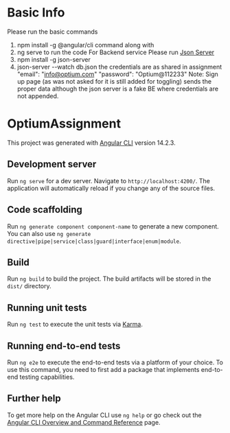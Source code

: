 # Basic Info
Please run the basic commands 
1. npm install -g @angular/cli command along with 
2. ng serve 
to run the code
For Backend service Please run [Json Server](https://github.com/typicode/json-server)
1. npm install -g json-server
2. json-server --watch db.json
the credentials are as shared in assignment
"email": "info@optium.com" "password": "Optium@112233"
Note: Sign up page (as was not asked for it is still added for toggling) sends the proper data although the json server is a fake BE where credentials are not appended.

# OptiumAssignment

This project was generated with [Angular CLI](https://github.com/angular/angular-cli) version 14.2.3.

## Development server

Run `ng serve` for a dev server. Navigate to `http://localhost:4200/`. The application will automatically reload if you change any of the source files.

## Code scaffolding

Run `ng generate component component-name` to generate a new component. You can also use `ng generate directive|pipe|service|class|guard|interface|enum|module`.

## Build

Run `ng build` to build the project. The build artifacts will be stored in the `dist/` directory.

## Running unit tests

Run `ng test` to execute the unit tests via [Karma](https://karma-runner.github.io).

## Running end-to-end tests

Run `ng e2e` to execute the end-to-end tests via a platform of your choice. To use this command, you need to first add a package that implements end-to-end testing capabilities.

## Further help

To get more help on the Angular CLI use `ng help` or go check out the [Angular CLI Overview and Command Reference](https://angular.io/cli) page.
